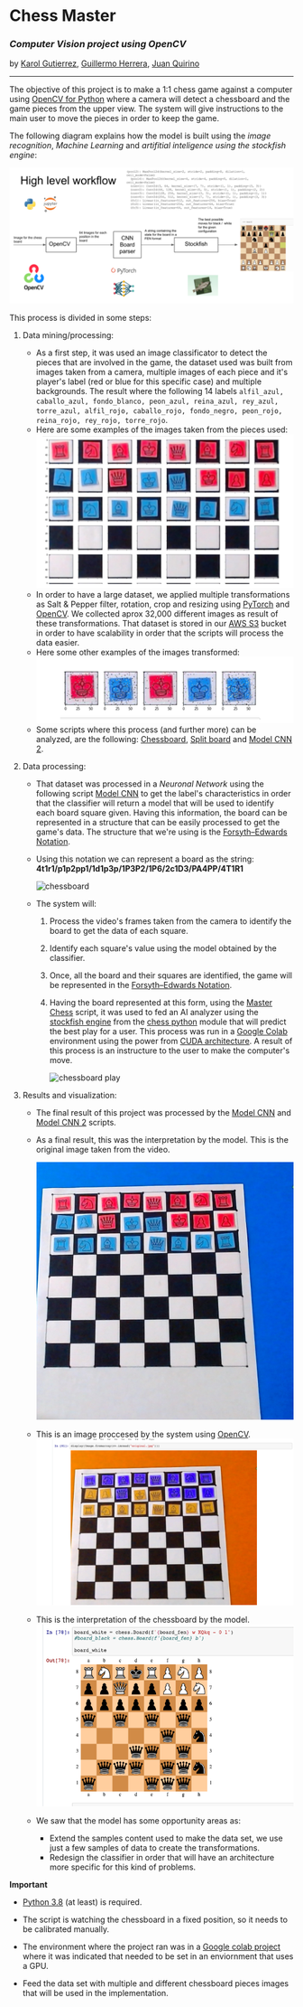 # Chess Master

### *Computer Vision project using OpenCV*

by [Karol Gutierrez](https://github.com/karol22), [Guillermo Herrera](https://github.com/memoherreraacosta), [Juan Quirino](https://github.com/QuirinoC)

---

The objective of this project is to make a 1:1 chess game against a computer using [OpenCV for Python](https://docs.opencv.org/master/) where a camera will detect a chessboard and the game pieces from the upper view. The system will give instructions to the main user to move the pieces in order to keep the game.

The following diagram explains how the model is built using the *image recognition*, *Machine Learning* and *artifitial inteligence using the stockfish engine*:

![High level workflow](Data/diagram.png)

This process is divided in some steps:

1. Data mining/processing:
   - As a first step, it was used an image classificator to detect the pieces that are involved in the game, the dataset used was built from images taken from a camera, multiple images of each piece and it's player's label (red or blue for this specific case) and multiple backgrounds.
   The result where the following 14 labels `alfil_azul, caballo_azul, fondo_blanco, peon_azul, reina_azul, rey_azul, torre_azul, alfil_rojo, caballo_rojo, fondo_negro, peon_rojo, reina_rojo, rey_rojo, torre_rojo`.

   * Here are some examples of the images taken from the pieces used:
    ![Images Taken](Data/images_taken.png)

   - In order to have a large dataset, we applied multiple transformations as Salt & Pepper filter, rotation, crop and resizing using [PyTorch](https://pytorch.org/) and [OpenCV](https://docs.opencv.org/master/). We collected aprox 32,000 different images as result of these transformations. That dataset is stored in our [AWS S3](https://aws.amazon.com/es/s3/) bucket in order to have scalability in order that the scripts will process the data easier.

    * Here some other examples of the images transformed:
    ![](Data/king_processed.png)

    - Some scripts where this process (and further more) can be analyzed, are the following: [Chessboard](https://github.com/karol22/cv-chess-solver/blob/main/Notebooks/chessboard.ipynb), [Split board](https://github.com/karol22/cv-chess-solver/blob/main/Notebooks/split_board.ipynb) and [Model CNN 2](https://github.com/karol22/cv-chess-solver/blob/main/Notebooks/Model_CNN_2.ipynb).

2. Data processing:
    - That dataset was processed in a *Neuronal Network* using the following script [Model CNN](./Notebooks/Model_CNN.ipynb) to get the label's characteristics in order that the classifier will return a model that will be used to identify each board square given. Having this information, the board can be represented in a structure that can be easily processed to get the game's data. The structure that we're using is the [Forsyth–Edwards Notation](https://en.wikipedia.org/wiki/Forsyth%E2%80%93Edwards_Notation0).
    
    - Using this notation we can represent a board as the string: **4t1r1/p1p2pp1/1d1p3p/1P3P2/1P6/2c1D3/PA4PP/4T1R1**

         ![chessboard](https://upload.wikimedia.org/wikipedia/commons/thumb/e/e8/Chess-kreuzfesselung-plaskett1.PNG/250px-Chess-kreuzfesselung-plaskett1.PNG)
  
    - The system will:
        1. Process the video's frames taken from the camera to identify the board to get the data of each square.

        2. Identify each square's value using the model obtained by the classifier.

        3. Once, all the board and their squares are identified, the game will be represented in the [Forsyth–Edwards Notation](https://en.wikipedia.org/wiki/Forsyth%E2%80%93Edwards_Notation0).
        
        4. Having the board represented at this form, using the [Master Chess](https://github.com/karol22/cv-chess-solver/blob/main/Notebooks/Master%20Chess.ipynb) script, it was used to fed an AI analyzer using the [stockfish engine](https://pypi.org/project/stockfish/) from the [chess python](https://python-chess.readthedocs.io/en/latest/) module that will predict the best play for a user. This process was run in a [Google Colab](https://colab.research.google.com/) environment using the power from [CUDA architecture](https://developer.nvidia.com/how-to-cuda-python%20). A result of this process is an instructure to the user to make the computer's move.
   
            ![chessboard play](https://backscattering.de/web-boardimage/board.png?fen=r1bqkb1r/pppp1Qpp/2n2n2/4p3/2B1P3/8/PPPP1PPP/RNB1K1NR&lastmove=h5f7&check=e8)

3. Results and visualization:
     - The final result of this project was processed by the [Model CNN](https://github.com/karol22/cv-chess-solver/blob/main/Notebooks/Model_CNN.ipynb) and [Model CNN 2](https://github.com/karol22/cv-chess-solver/blob/main/Notebooks/Model_CNN_2.ipynb) scripts.
      - As a final result, this was the interpretation by the model. This is the original image taken from the video.


        ![chessboard image](Data/original.jpg)
        
     - This is an image proccesed by the system using [OpenCV](https://docs.opencv.org/master/).
        ![chessboard processed](./Data/chessboard_processed.png)
    
     - This is the interpretation of the chessboard by the model.
        ![model representation](Data/chessboard_representated.png)

     -  We saw that the model has some opportunity areas as:
        - Extend the samples content used to make the data set, we use just a few samples of data to create the transformations.
        - Redesign the classifier in order that will have an architecture more specific for this kind of problems.

**Important**

- [Python 3.8](https://www.python.org/downloads/release/python-380/) (at least) is required.
  
- The script is watching the chessboard in a fixed position, so it needs to be calibrated manually.

- The environment where the project ran was in a [Google colab project](https://colab.research.google.com/notebooks/intro.ipynb) where it was indicated that needed to be set in an enviornment that uses a GPU.

- Feed the data set with multiple and different chessboard pieces images that will be used in the implementation.
